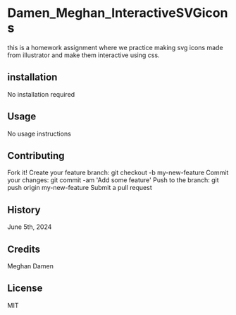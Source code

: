 # Damen_Meghan_InteractiveSVGicons
this is a homework assignment where we practice making svg icons made from illustrator and make them interactive using css.

## installation
No installation required

## Usage
No usage instructions

## Contributing
Fork it! Create your feature branch: git checkout -b my-new-feature
Commit your changes: git commit -am 'Add some feature'
Push to the branch: git push origin my-new-feature Submit a pull request

## History
June 5th, 2024

## Credits
Meghan Damen

## License
MIT